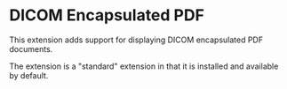 # DICOM Encapsulated PDF
This extension adds support for displaying DICOM encapsulated PDF documents.

The extension is a "standard" extension in that it is installed and available
by default.
